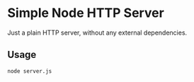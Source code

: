 # Simple Node HTTP Server

Just a plain HTTP server, without any external dependencies.

## Usage

```bash
node server.js
```

